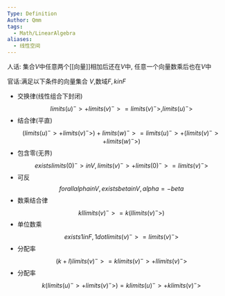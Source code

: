 ```yaml
---
Type: Definition
Author: Qmm
tags:
  - Math/LinearAlgebra
aliases:
  - 线性空间
---
```

人话: 集合$V$中任意两个[[向量]]相加后还在$V$中, 任意一个向量数乘后也在$V$中

官话:满足以下条件的向量集合 $V$,数域$F, k in F$
- 交换律(线性组合下封闭)$$limits(u)^->+limits(v)^-> = limits(v)^->,limits(u)^->$$
- 结合律(平直)$$(limits(u)^->+limits(v)^->)+limits(w)^-> = limits(u)^->+(limits(v)^->+limits(w)^->)$$
- 包含零(无界)$$exists limits(0)^-> in V,limits(v)^->+limits(0)^-> = limits(v)^->$$
- 可反$$forall alpha in V, exists beta in V, alpha = -beta$$
- 数乘结合律$$k l limits(v)^-> = k(l limits(v)^->)$$
- 单位数乘$$exists 1 in F, 1 dot limits(v)^-> = limits(v)^->$$
- 分配率$$(k+l)limits(v)^-> = k limits(v)^-> + l limits(v)^->$$
- 分配率$$k(limits(u)^->+limits(v)^->) = k limits(u)^-> + k limits(v)^->$$